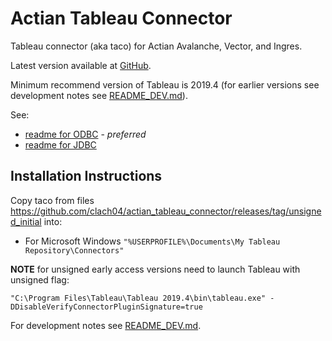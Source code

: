 # Actian Tableau Connector

Tableau connector (aka taco) for Actian Avalanche, Vector, and Ingres.

Latest version available at [GitHub](https://github.com/clach04/actian_tableau_connector).

Minimum recommend version of Tableau is 2019.4 (for earlier versions see development notes see [README_DEV.md](README_DEV.md)).

See:

  * [readme for ODBC](actian_odbc/README.md) - *preferred*
  * [readme for JDBC](actian_jdbc/README.md)


## Installation Instructions

Copy taco from files https://github.com/clach04/actian_tableau_connector/releases/tag/unsigned_initial into:

  * For Microsoft Windows `"%USERPROFILE%\Documents\My Tableau Repository\Connectors"`
 
**NOTE** for unsigned early access versions need to launch Tableau with unsigned flag:

    "C:\Program Files\Tableau\Tableau 2019.4\bin\tableau.exe" -DDisableVerifyConnectorPluginSignature=true

For development notes see [README_DEV.md](README_DEV.md).
